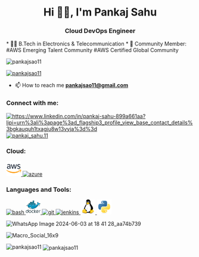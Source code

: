 <h1 align="center">Hi 🙋‍♂️, I'm Pankaj Sahu</h1>
<h3 align="center">Cloud DevOps Engineer</h3>
* 👨‍🎓 B.Tech in Electronics & Telecommunication
* 🤵 Community Member:
#AWS Emerging Talent Community
#AWS Certified Global Community

<p align="left"> <img src="https://komarev.com/ghpvc/?username=pankajsao11&label=Profile%20views&color=0e75b6&style=flat" alt="pankajsao11" /> </p>

<p align="left"> <a href="https://github.com/ryo-ma/github-profile-trophy"><img src="https://github-profile-trophy.vercel.app/?username=pankajsao11" alt="pankajsao11" /></a> </p>

- 📫 How to reach me **pankajsao11@gmail.com**

<h3 align="left">Connect with me:</h3>
<p align="left">
<a href="https://linkedin.com/in/https://www.linkedin.com/in/pankaj-sahu-899a661aa?lipi=urn%3ali%3apage%3ad_flagship3_profile_view_base_contact_details%3bgkauquh1txagju8w13vyja%3d%3d" target="blank"><img align="center" src="https://raw.githubusercontent.com/rahuldkjain/github-profile-readme-generator/master/src/images/icons/Social/linked-in-alt.svg" alt="https://www.linkedin.com/in/pankaj-sahu-899a661aa?lipi=urn%3ali%3apage%3ad_flagship3_profile_view_base_contact_details%3bgkauquh1txagju8w13vyja%3d%3d" height="30" width="40" /></a>
<a href="https://instagram.com/pankaj_sahu.11" target="blank"><img align="center" src="https://raw.githubusercontent.com/rahuldkjain/github-profile-readme-generator/master/src/images/icons/Social/instagram.svg" alt="pankaj_sahu.11" height="30" width="40" /></a>
</p>


<h3 align="left">Cloud:</h3>
<p align="left"> <a href="https://aws.amazon.com" target="_blank" rel="noreferrer"> <img src="https://raw.githubusercontent.com/devicons/devicon/master/icons/amazonwebservices/amazonwebservices-original-wordmark.svg" alt="aws" width="40" height="40"/> </a>   <a href="https://azure.microsoft.com/en-in/" target="_blank" rel="noreferrer"> <img src="https://www.vectorlogo.zone/logos/microsoft_azure/microsoft_azure-icon.svg" alt="azure" width="40" height="40"/> </a> </p>


<h3 align="left">Languages and Tools:</h3>
<p align="left"> </a> <a href="https://www.gnu.org/software/bash/" target="_blank" rel="noreferrer"> <img src="https://www.vectorlogo.zone/logos/gnu_bash/gnu_bash-icon.svg" alt="bash" width="40" height="40"/> </a> <a href="https://www.docker.com/" target="_blank" rel="noreferrer"> <img src="https://raw.githubusercontent.com/devicons/devicon/master/icons/docker/docker-original-wordmark.svg" alt="docker" width="40" height="40"/> </a> <a href="https://git-scm.com/" target="_blank" rel="noreferrer"> <img src="https://www.vectorlogo.zone/logos/git-scm/git-scm-icon.svg" alt="git" width="40" height="40"/> </a> <a href="https://www.jenkins.io" target="_blank" rel="noreferrer"> <img src="https://www.vectorlogo.zone/logos/jenkins/jenkins-icon.svg" alt="jenkins" width="40" height="40"/> </a> <a href="https://www.linux.org/" target="_blank" rel="noreferrer"> <img src="https://raw.githubusercontent.com/devicons/devicon/master/icons/linux/linux-original.svg" alt="linux" width="40" height="40"/> </a> <a href="https://www.python.org" target="_blank" rel="noreferrer"> <img src="https://raw.githubusercontent.com/devicons/devicon/master/icons/python/python-original.svg" alt="python" width="40" height="40"/> </a> </p>


![WhatsApp Image 2024-06-03 at 18 41 28_aa74b739](https://github.com/pankajsao11/pankajsao11/assets/81400644/508e658e-622b-4f7c-8f2d-3eea0a99a847)

![Macro_Social_16x9](https://github.com/user-attachments/assets/8a5deb57-a470-45f8-9825-1952f516ca3d)

<p><img align="left" src="https://github-readme-stats.vercel.app/api/top-langs?username=pankajsao11&show_icons=true&locale=en&layout=compact" alt="pankajsao11" /></p>

<p>&nbsp;<img align="center" src="https://github-readme-stats.vercel.app/api?username=pankajsao11&show_icons=true&locale=en" alt="pankajsao11" /></p>
